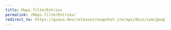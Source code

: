 ```yaml
---
title: Maps.filterEntries
permalink: /Maps.filterEntries/
redirect_to: https://guava.dev/releases/snapshot-jre/api/docs/com/google/common/collect/Maps.html#filterEntries-java.util.Map-com.google.common.base.Predicate-
---
```

